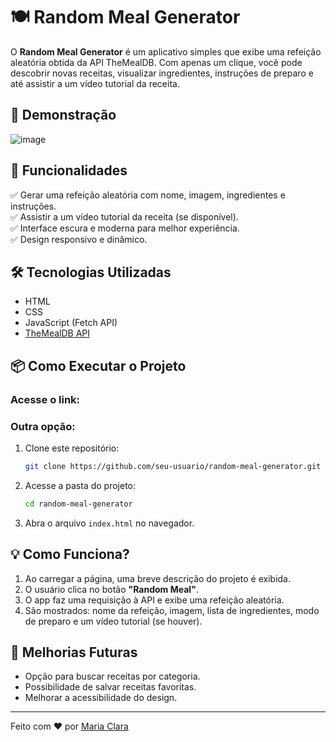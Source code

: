 # 🍽️ Random Meal Generator

O **Random Meal Generator** é um aplicativo simples que exibe uma refeição aleatória obtida da API TheMealDB. Com apenas um clique, você pode descobrir novas receitas, visualizar ingredientes, instruções de preparo e até assistir a um vídeo tutorial da receita.

## 📸 Demonstração

![image](https://github.com/user-attachments/assets/9c006be4-3fa2-4763-9a82-4725564f9f1d)

## 🚀 Funcionalidades

✅ Gerar uma refeição aleatória com nome, imagem, ingredientes e instruções.  
✅ Assistir a um vídeo tutorial da receita (se disponível).  
✅ Interface escura e moderna para melhor experiência.  
✅ Design responsivo e dinâmico.  

## 🛠️ Tecnologias Utilizadas

- HTML
- CSS
- JavaScript (Fetch API)
- [TheMealDB API](https://www.themealdb.com/api.php)

## 📦 Como Executar o Projeto

### Acesse o link:



### Outra opção: 
1. Clone este repositório:
   ```bash
   git clone https://github.com/seu-usuario/random-meal-generator.git
   ```
2. Acesse a pasta do projeto:
   ```bash
   cd random-meal-generator
   ```
3. Abra o arquivo `index.html` no navegador.

## 💡 Como Funciona?

1. Ao carregar a página, uma breve descrição do projeto é exibida.
2. O usuário clica no botão **"Random Meal"**.
3. O app faz uma requisição à API e exibe uma refeição aleatória.
4. São mostrados: nome da refeição, imagem, lista de ingredientes, modo de preparo e um vídeo tutorial (se houver).

## 📌 Melhorias Futuras

- Opção para buscar receitas por categoria.
- Possibilidade de salvar receitas favoritas.
- Melhorar a acessibilidade do design.

---

Feito com ❤️ por [Maria Clara](https://github.com/duutra1904)
